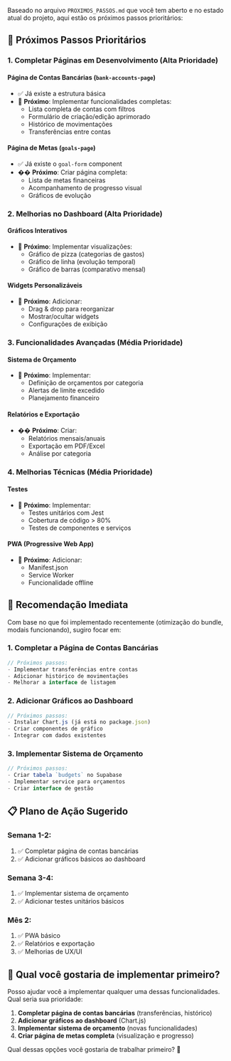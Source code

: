 Baseado no arquivo `PROXIMOS_PASSOS.md` que você tem aberto e no estado atual do projeto, aqui estão os próximos passos prioritários:

## 🎯 **Próximos Passos Prioritários**

### **1. Completar Páginas em Desenvolvimento (Alta Prioridade)**

#### **Página de Contas Bancárias** (`bank-accounts-page`)

- ✅ Já existe a estrutura básica
- 🔄 **Próximo**: Implementar funcionalidades completas:
  - Lista completa de contas com filtros
  - Formulário de criação/edição aprimorado
  - Histórico de movimentações
  - Transferências entre contas

#### **Página de Metas** (`goals-page`)

- ✅ Já existe o `goal-form` component
- �� **Próximo**: Criar página completa:
  - Lista de metas financeiras
  - Acompanhamento de progresso visual
  - Gráficos de evolução

### **2. Melhorias no Dashboard (Alta Prioridade)**

#### **Gráficos Interativos**

- 🔄 **Próximo**: Implementar visualizações:
  - Gráfico de pizza (categorias de gastos)
  - Gráfico de linha (evolução temporal)
  - Gráfico de barras (comparativo mensal)

#### **Widgets Personalizáveis**

- 🔄 **Próximo**: Adicionar:
  - Drag & drop para reorganizar
  - Mostrar/ocultar widgets
  - Configurações de exibição

### **3. Funcionalidades Avançadas (Média Prioridade)**

#### **Sistema de Orçamento**

- 🔄 **Próximo**: Implementar:
  - Definição de orçamentos por categoria
  - Alertas de limite excedido
  - Planejamento financeiro

#### **Relatórios e Exportação**

- �� **Próximo**: Criar:
  - Relatórios mensais/anuais
  - Exportação em PDF/Excel
  - Análise por categoria

### **4. Melhorias Técnicas (Média Prioridade)**

#### **Testes**

- 🔄 **Próximo**: Implementar:
  - Testes unitários com Jest
  - Cobertura de código > 80%
  - Testes de componentes e serviços

#### **PWA (Progressive Web App)**

- 🔄 **Próximo**: Adicionar:
  - Manifest.json
  - Service Worker
  - Funcionalidade offline

## 🚀 **Recomendação Imediata**

Com base no que foi implementado recentemente (otimização do bundle, modais funcionando), sugiro focar em:

### **1. Completar a Página de Contas Bancárias**

```typescript
// Próximos passos:
- Implementar transferências entre contas
- Adicionar histórico de movimentações
- Melhorar a interface de listagem
```

### **2. Adicionar Gráficos ao Dashboard**

```typescript
// Próximos passos:
- Instalar Chart.js (já está no package.json)
- Criar componentes de gráfico
- Integrar com dados existentes
```

### **3. Implementar Sistema de Orçamento**

```typescript
// Próximos passos:
- Criar tabela `budgets` no Supabase
- Implementar service para orçamentos
- Criar interface de gestão
```

## 📋 **Plano de Ação Sugerido**

### **Semana 1-2:**

1. ✅ Completar página de contas bancárias
2. ✅ Adicionar gráficos básicos ao dashboard

### **Semana 3-4:**

1. ✅ Implementar sistema de orçamento
2. ✅ Adicionar testes unitários básicos

### **Mês 2:**

1. ✅ PWA básico
2. ✅ Relatórios e exportação
3. ✅ Melhorias de UX/UI

## 🎯 **Qual você gostaria de implementar primeiro?**

Posso ajudar você a implementar qualquer uma dessas funcionalidades. Qual seria sua prioridade:

1. **Completar página de contas bancárias** (transferências, histórico)
2. **Adicionar gráficos ao dashboard** (Chart.js)
3. **Implementar sistema de orçamento** (novas funcionalidades)
4. **Criar página de metas completa** (visualização e progresso)

Qual dessas opções você gostaria de trabalhar primeiro? 🚀
